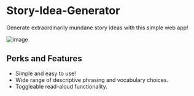 # Story-Idea-Generator
 Generate extraordinarily mundane story ideas with this simple web app!
 
 ![image](https://user-images.githubusercontent.com/93454878/206539135-9b00445f-3329-4921-8ad4-5dfa92a0dca7.png)

## Perks and Features
 - Simple and easy to use!
 - Wide range of descriptive phrasing and vocabulary choices.
 - Toggleable read-aloud functionality.
 
